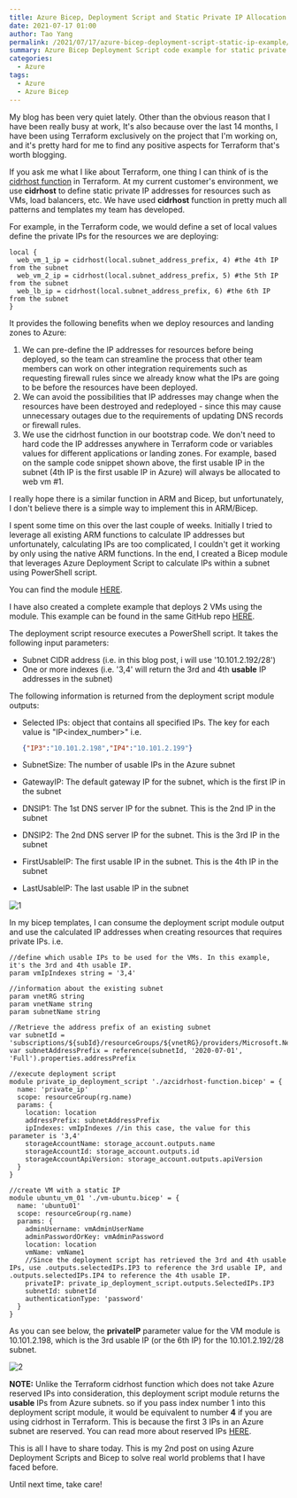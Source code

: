 ```yaml
---
title: Azure Bicep, Deployment Script and Static Private IP Allocation
date: 2021-07-17 01:00
author: Tao Yang
permalink: /2021/07/17/azure-bicep-deployment-script-static-ip-example/
summary: Azure Bicep Deployment Script code example for static private IP allocations
categories:
  - Azure
tags:
  - Azure
  - Azure Bicep
---
```


My blog has been very quiet lately. Other than the obvious reason that I have been really busy at work, It's also because over the last 14 months, I have been using Terraform exclusively on the project that I'm working on, and it's pretty hard for me to find any positive aspects for Terraform that's worth blogging.

If you ask me what I like about Terraform, one thing I can think of is the [cidrhost function](https://www.terraform.io/docs/language/functions/cidrhost.html) in Terraform. At my current customer's environment, we use **cidrhost** to define static private IP addresses for resources such as VMs, load balancers, etc. We have used **cidrhost** function in pretty much all patterns and templates my team has developed.

For example, in the Terraform code, we would define a set of local values define the private IPs for the resources we are deploying:

```hcl
local {
  web_vm_1_ip = cidrhost(local.subnet_address_prefix, 4) #the 4th IP from the subnet
  web_vm_2_ip = cidrhost(local.subnet_address_prefix, 5) #the 5th IP from the subnet
  web_lb_ip = cidrhost(local.subnet_address_prefix, 6) #the 6th IP from the subnet
}
```

It provides the following benefits when we deploy resources and landing zones to Azure:

1. We can pre-define the IP addresses for resources before being deployed, so the team can streamline the process that other team members can work on other integration requirements such as requesting firewall rules since we already know what the IPs are going to be before the resources have been deployed.
2. We can avoid the possibilities that IP addresses may change when the resources have been destroyed and redeployed - since this may cause unnecessary outages due to the requirements of updating DNS records or firewall rules.
3. We use the cidrhost function in our bootstrap code. We don't need to hard code the IP addresses anywhere in Terraform code or variables values for different applications or landing zones. For example, based on the sample code snippet shown above, the first usable IP in the subnet (4th IP is the first usable IP in Azure) will always be allocated to web vm #1.

I really hope there is a similar function in ARM and Bicep, but unfortunately, I don't believe there is a simple way to implement this in ARM/Bicep.

I spent some time on this over the last couple of weeks. Initially I tried to leverage all existing ARM functions to calculate IP addresses but unfortunately, calculating IPs are too complicated, I couldn't get it working by only using the native ARM functions. In the end, I created a Bicep module that leverages Azure Deployment Script to calculate IPs within a subnet using PowerShell script.

You can find the module [HERE](https://github.com/tyconsulting/BlogPosts/blob/master/Azure-Bicep/static.ip.allocation/azcidrhost-function.bicep).

I have also created a complete example that deploys 2 VMs using the module. This example can be found in the same GitHub repo [HERE](https://github.com/tyconsulting/BlogPosts/tree/master/Azure-Bicep/static.ip.allocation).

The deployment script resource executes a PowerShell script. It takes the following input parameters:

* Subnet CIDR address (i.e. in this blog post, i will use '10.101.2.192/28')
* One or more indexes (i.e. '3,4' will return the 3rd and 4th **usable** IP addresses in the subnet)
 
The following information is returned from the deployment script module outputs:

* Selected IPs: object that contains all specified IPs. The key for each value is "IP\<index_number\>" i.e.
  
  ```json
  {"IP3":"10.101.2.198","IP4":"10.101.2.199"}
  ```

* SubnetSize: The number of usable IPs in the Azure subnet
* GatewayIP: The default gateway IP for the subnet, which is the first IP in the subnet
* DNSIP1: The 1st DNS server IP for the subnet. This is the 2nd IP in the subnet
* DNSIP2: The 2nd DNS server IP for the subnet. This is the 3rd IP in the subnet
* FirstUsableIP: The first usable IP in the subnet. This is the 4th IP in the subnet
* LastUsableIP: The last usable IP in the subnet

![1](../../../../assets/images/2021/07/image1.png)

In my bicep templates, I can consume the deployment script module output and use the calculated IP addresses when creating resources that requires private IPs. i.e.

```hcl
//define which usable IPs to be used for the VMs. In this example, it's the 3rd and 4th usable IP.
param vmIpIndexes string = '3,4' 

//information about the existing subnet
param vnetRG string
param vnetName string
param subnetName string

//Retrieve the address prefix of an existing subnet
var subnetId = 'subscriptions/${subId}/resourceGroups/${vnetRG}/providers/Microsoft.Network/virtualNetworks/${vnetName}/subnets/${subnetName}'
var subnetAddressPrefix = reference(subnetId, '2020-07-01', 'Full').properties.addressPrefix

//execute deployment script
module private_ip_deployment_script './azcidrhost-function.bicep' = {
  name: 'private_ip'
  scope: resourceGroup(rg.name)
  params: {
    location: location
    addressPrefix: subnetAddressPrefix
    ipIndexes: vmIpIndexes //in this case, the value for this parameter is '3,4'
    storageAccountName: storage_account.outputs.name
    storageAccountId: storage_account.outputs.id
    storageAccountApiVersion: storage_account.outputs.apiVersion
  }
}

//create VM with a static IP
module ubuntu_vm_01 './vm-ubuntu.bicep' = {
  name: 'ubuntu01'
  scope: resourceGroup(rg.name)
  params: {
    adminUsername: vmAdminUserName
    adminPasswordOrKey: vmAdminPassword
    location: location
    vmName: vmName1
    //Since the deployment script has retrieved the 3rd and 4th usable IPs, use .outputs.selectedIPs.IP3 to reference the 3rd usable IP, and .outputs.selectedIPs.IP4 to reference the 4th usable IP.
    privateIP: private_ip_deployment_script.outputs.SelectedIPs.IP3
    subnetId: subnetId
    authenticationType: 'password'
  }
}
```

As you can see below, the **privateIP** parameter value for the VM module is 10.101.2.198, which is the 3rd usable IP (or the 6th IP) for the 10.101.2.192/28 subnet.

![2](../../../../assets/images/2021/07/image2.png)

**NOTE:** Unlike the Terraform cidrhost function which does not take Azure reserved IPs into consideration, this deployment script module returns the **usable** IPs from Azure subnets. so if you pass index number 1 into this deployment script module, it would be equivalent to number **4** if you are using cidrhost in Terraform. This is because the first 3 IPs in an Azure subnet are reserved. You can read more about reserved IPs [HERE](https://docs.microsoft.com/en-us/azure/virtual-network/virtual-networks-faq#are-there-any-restrictions-on-using-ip-addresses-within-these-subnets).

This is all I have to share today. This is my 2nd post on using Azure Deployment Scripts and Bicep to solve real world problems that I have faced before.

Until next time, take care!